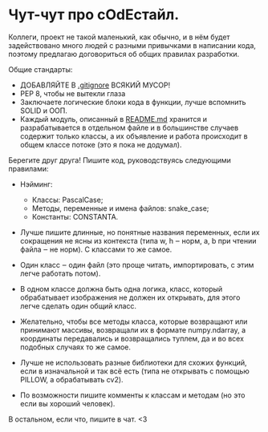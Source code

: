 # Чут-чут про cOdEстайл.
Коллеги, проект не такой маленький, как обычно, и в нём будет задействовано много людей с разными привычками в написании кода,
поэтому предлагаю договориться об общих правилах разработки.

Общие стандарты:

- ДОБАВЛЯЙТЕ В [.gitignore](./.gitignore) ВСЯКИЙ МУСОР! 
- PEP 8, чтобы не вытекли глаза
- Заключаете логические блоки кода в функции, лучше вспомнить SOLID и ООП.
- Каждый модуль, описанный в [README.md](./README.md) хранится и разрабатывается в отдельном файле 
и в большинстве случаев содержит только классы, а их объявление и работа происходит в общем классе потоке (это я пока не додумал).

Берегите друг друга! Пишите код, руководствуясь следующими правилами:

- Нэйминг:
  - Классы: PascalCase; 
  - Методы, переменные и имена файлов: snake_case; 
  - Константы: CONSTANTA.


- Лучше пишите длинные, но понятные названия переменных, если их сокращения не ясны из контекста 
(типа w, h ‒ норм, a, b при чтении файла ‒ не норм). С классами то же самое.


- Один класс ‒ один файл (это проще читать, импортировать, с этим легче работать потом).


- В одном классе должна быть одна логика, класс, который обрабатывает изображения не должен их открывать, 
для этого легче сделать один общий класс.


- Желательно, чтобы все методы класса, которые возвращают или принимают массивы, возвращали их в формате numpy.ndarray, 
а координаты передавались и возвращались туплем, да и во всех подобных случаях то же самое.


- Лучше не использовать разные библиотеки для схожих функций, если в изначальной и так всё есть 
(типа не открывать с помощью PILLOW, а обрабатывать cv2). 


- По возможности пишите комменты к классам и методам (но это если вы хороший человек).

В остальном, если что, пишите в чат. <3
